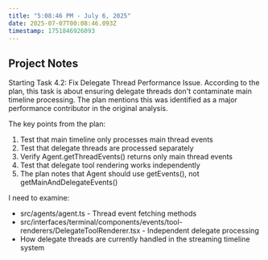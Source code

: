 ```yaml
---
title: "5:08:46 PM - July 6, 2025"
date: 2025-07-07T00:08:46.093Z
timestamp: 1751846926093
---
```


## Project Notes

Starting Task 4.2: Fix Delegate Thread Performance Issue. According to the plan, this task is about ensuring delegate threads don't contaminate main timeline processing. The plan mentions this was identified as a major performance contributor in the original analysis.

The key points from the plan:
1. Test that main timeline only processes main thread events
2. Test that delegate threads are processed separately  
3. Verify Agent.getThreadEvents() returns only main thread events
4. Test that delegate tool rendering works independently
5. The plan notes that Agent should use getEvents(), not getMainAndDelegateEvents()

I need to examine:
- src/agents/agent.ts - Thread event fetching methods
- src/interfaces/terminal/components/events/tool-renderers/DelegateToolRenderer.tsx - Independent delegate processing
- How delegate threads are currently handled in the streaming timeline system
